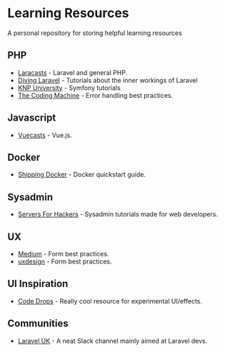 # Learning Resources
A personal repository for storing helpful learning resources

## PHP

* [Laracasts](http://laracasts.com/) - Laravel and general PHP.
* [Diving Laravel](https://divinglaravel.com/) - Tutorials about the inner workings of Laravel
* [KNP University](https://knpuniversity.com/screencast/symfony) - Symfony tutorials
* [The Coding Machine](http://bestpractices.thecodingmachine.com/php/error_handling.html) - Error handling best practices.

## Javascript

* [Vuecasts](https://vuecasts.com/) - Vue.js.

## Docker

* [Shipping Docker](http://shippingdocker.com) - Docker quickstart guide.

## Sysadmin

* [Servers For Hackers](https://serversforhackers.com/) - Sysadmin tutorials made for web developers.

## UX
* [Medium](https://medium.com/@kollinz/dropdown-alternatives-for-better-mobile-forms-53e40d641b53) - Form best practices.
* [uxdesign](https://uxdesign.cc/design-better-forms-96fadca0f49c) - Form best practices.

## UI Inspiration

* [Code Drops](https://tympanus.net/codrops/) - Really cool resource for experimental UI/effects.

## Communities 
* [Laravel UK](https://laraveluk.slack.com) - A neat Slack channel mainly aimed at Laravel devs.

